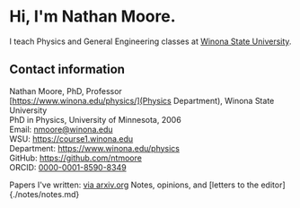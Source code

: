 # Hi, I'm Nathan Moore.
I teach Physics and General Engineering classes at [Winona State University](https://www.winona.edu/).  

## Contact information
Nathan Moore, PhD, Professor  
[https://www.winona.edu/physics/](Physics Department), Winona State University  
PhD in Physics, University of Minnesota, 2006  
Email: <nmoore@winona.edu>  
WSU: <https://course1.winona.edu>  
Department: <https://www.winona.edu/physics>  
GitHub: <https://github.com/ntmoore>  
ORCID: [0000-0001-8590-8349](https://orcid.org/0000-0001-8590-8349)  

Papers I've written: [via arxiv.org](papers.md) 
Notes, opinions, and [letters to the editor]{./notes/notes.md}

